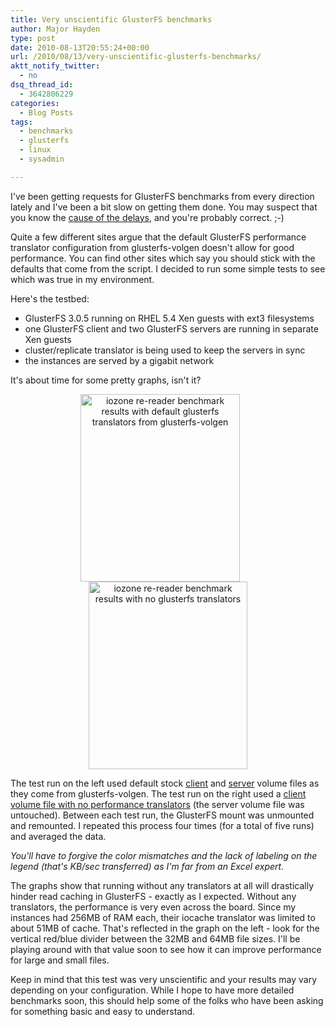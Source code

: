 ```yaml
---
title: Very unscientific GlusterFS benchmarks
author: Major Hayden
type: post
date: 2010-08-13T20:55:24+00:00
url: /2010/08/13/very-unscientific-glusterfs-benchmarks/
aktt_notify_twitter:
  - no
dsq_thread_id:
  - 3642806229
categories:
  - Blog Posts
tags:
  - benchmarks
  - glusterfs
  - linux
  - sysadmin

---
```

I've been getting requests for GlusterFS benchmarks from every direction lately and I've been a bit slow on getting them done. You may suspect that you know the [cause of the delays][1], and you're probably correct. ;-)

Quite a few different sites argue that the default GlusterFS performance translator configuration from glusterfs-volgen doesn't allow for good performance. You can find other sites which say you should stick with the defaults that come from the script. I decided to run some simple tests to see which was true in my environment.

Here's the testbed:

  * GlusterFS 3.0.5 running on RHEL 5.4 Xen guests with ext3 filesystems
  * one GlusterFS client and two GlusterFS servers are running in separate Xen guests
  * cluster/replicate translator is being used to keep the servers in sync
  * the instances are served by a gigabit network

It's about time for some pretty graphs, isn't it?

<div style="text-align: center;">
  <a href="http://rackerhacker.com/wp-content/uploads/2010/08/iozone-rereader-glusterfs-default-translators.png"><img src="http://rackerhacker.com/wp-content/uploads/2010/08/iozone-rereader-glusterfs-default-translators-255x300.png" alt="iozone re-reader benchmark results with default glusterfs translators from glusterfs-volgen" title="iozone re-reader benchmark results with default glusterfs translators from glusterfs-volgen" width="255" height="300" class="alignnone size-medium wp-image-1720" style="padding-right: 25px;" srcset="/wp-content/uploads/2010/08/iozone-rereader-glusterfs-default-translators-255x300.png 255w, /wp-content/uploads/2010/08/iozone-rereader-glusterfs-default-translators.png 856w" sizes="(max-width: 255px) 100vw, 255px" /></a><a href="http://rackerhacker.com/wp-content/uploads/2010/08/iozone-rereader-glusterfs-without-translators.png"><img src="http://rackerhacker.com/wp-content/uploads/2010/08/iozone-rereader-glusterfs-without-translators-254x300.png" alt="iozone re-reader benchmark results with no glusterfs translators" title="iozone re-reader benchmark results with no glusterfs translators" width="254" height="300" class="alignnone size-medium wp-image-1721" srcset="/wp-content/uploads/2010/08/iozone-rereader-glusterfs-without-translators-254x300.png 254w, /wp-content/uploads/2010/08/iozone-rereader-glusterfs-without-translators.png 855w" sizes="(max-width: 254px) 100vw, 254px" /></a>
</div>

<div style="clear:both;">
</div>

The test run on the left used default stock [client][2] and [server][3] volume files as they come from glusterfs-volgen. The test run on the right used a [client volume file with no performance translators][4] (the server volume file was untouched). Between each test run, the GlusterFS mount was unmounted and remounted. I repeated this process four times (for a total of five runs) and averaged the data.

_You'll have to forgive the color mismatches and the lack of labeling on the legend (that's KB/sec transferred) as I'm far from an Excel expert._

The graphs show that running without any translators at all will drastically hinder read caching in GlusterFS - exactly as I expected. Without any translators, the performance is very even across the board. Since my instances had 256MB of RAM each, their iocache translator was limited to about 51MB of cache. That's reflected in the graph on the left - look for the vertical red/blue divider between the 32MB and 64MB file sizes. I'll be playing around with that value soon to see how it can improve performance for large and small files.

Keep in mind that this test was very unscientific and your results may vary depending on your configuration. While I hope to have more detailed benchmarks soon, this should help some of the folks who have been asking for something basic and easy to understand.

 [1]: /2010/07/14/version-2-0-has-arrived/
 [2]: http://pastebin.com/MAX1kWDg
 [3]: http://pastebin.com/uyE6qkZ6
 [4]: http://pastebin.com/gqMquRpB
